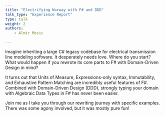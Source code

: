 ```yaml
---
title: "Electrifying Norway with F# and DDD"
talk_type: "Experience Report"
type: talk
weight: 2
authors:
    - Almir Mesic

---
```

Imagine inheriting a large C# legacy codebase for electrical transmission line modeling software. It desperately needs love. Where do you start? What would happen if you rewrote its core parts to F# with Domain-Driven Design in mind? 

It turns out that Units of Measure, Expressions-only syntax, Immutability, and Exhaustive Pattern Matching are incredibly useful features of F#. Combined with Domain-Driven Design (DDD), strongly typing your domain with Algebraic Data Types in F# has never been easier.

Join me as I take you through our rewriting journey with specific examples. There was some agony involved, but it was mostly pure fun!
